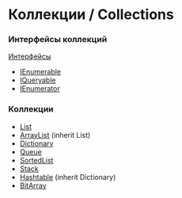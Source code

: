 # Коллекции / Collections

### Интерфейсы коллекций
[Интерфейсы](interfaces.md)
- [IEnumerable](ienumerable.md)
- [IQueryable](iqueryable.md)
- [IEnumerator](ienumerator.md)

### Коллекции
- [List](list.md)
- [ArrayList](array_list.md) (inherit List)
- [Dictionary](dictionary.md)
- [Queue](queue.md)
- [SortedList](sorted_list.md)
- [Stack](stack.md)
- [Hashtable](hash_table.md) (inherit Dictionary)
- [BitArray](bit_array.md)